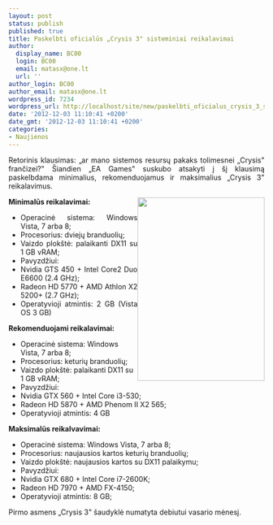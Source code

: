 ```yaml
---
layout: post
status: publish
published: true
title: Paskelbti oficialūs „Crysis 3" sisteminiai reikalavimai
author:
  display_name: BC00
  login: BC00
  email: matasx@one.lt
  url: ''
author_login: BC00
author_email: matasx@one.lt
wordpress_id: 7234
wordpress_url: http://localhost/site/new/paskelbti_oficialus_crysis_3_sisteminiai_reikalavimai/
date: '2012-12-03 11:10:41 +0200'
date_gmt: '2012-12-03 11:10:41 +0200'
categories:
- Naujienos
---
```

<p style="text-align: justify;">
	Retorinis klausimas: &bdquo;ar mano sistemos resursų pakaks tolimesnei &bdquo;Crysis&quot; frančizei?&quot; &Scaron;iandien &bdquo;EA Games&quot; suskubo atsakyti į &scaron;į klausimą paskelbdama minimalius, rekomenduojamus ir maksimalius &bdquo;Crysis 3&quot; reikalavimus.</p>
<p style="text-align: justify;">
	<img alt="" src="http://technews.lt/userfiles/250px-Crysis_3_cover.jpg" style="width: 250px; height: 361px; float: right;" /></p>
<p style="text-align: justify;">
	<strong>Minimalūs reikalavimai:</strong></p>
<ul>
<li style="text-align: justify;">
		Operacinė sistema: Windows Vista, 7 arba 8;</li>
<li style="text-align: justify;">
		Procesorius: dviejų branduolių;</li>
<li style="text-align: justify;">
		Vaizdo plok&scaron;tė: palaikanti DX11 su 1 GB vRAM;</li>
<li style="text-align: justify;">
		Pavyzdžiui:</li>
<li style="text-align: justify;">
		Nvidia GTS 450 + Intel Core2 Duo E6600 (2.4 GHz);</li>
<li style="text-align: justify;">
		Radeon HD 5770 + AMD Athlon X2 5200+ (2.7 GHz);</li>
<li style="text-align: justify;">
		Operatyvioji atmintis: 2 GB (Vista OS 3 GB)</li>
</ul>
<p style="text-align: justify;">
	<strong>Rekomenduojami reikalavimai:</strong></p>
<ul>
<li>
		Operacinė sistema: Windows Vista, 7 arba 8;</li>
<li>
		Procesorius: keturių branduolių;</li>
<li>
		Vaizdo plok&scaron;tė: palaikanti DX11 su 1 GB vRAM;</li>
<li>
		Pavyzdžiui:</li>
<li>
		Nvidia GTX 560 + Intel Core i3-530;</li>
<li>
		Radeon HD 5870 + AMD Phenom II X2 565;</li>
<li>
		Operatyvioji atmintis: 4 GB</li>
</ul>
<p>
	<strong>Maksimalūs reikalvavimai:</strong></p>
<ul>
<li>
		Operacinė sistema: Windows Vista, 7 arba 8;</li>
<li>
		Procesorius: naujausios kartos keturių branduolių;</li>
<li>
		Vaizdo plok&scaron;tė: naujausios kartos su DX11 palaikymu;</li>
<li>
		Pavyzdžiui:</li>
<li>
		Nvidia GTX 680 + Intel Core i7-2600K;</li>
<li>
		Radeon HD 7970 + AMD FX-4150;</li>
<li>
		Operatyvioji atmintis: 8 GB;</li>
</ul>
<p>
	Pirmo asmens &bdquo;Crysis 3&quot; &scaron;audyklė numatyta debiutui vasario mėnesį.</p>
